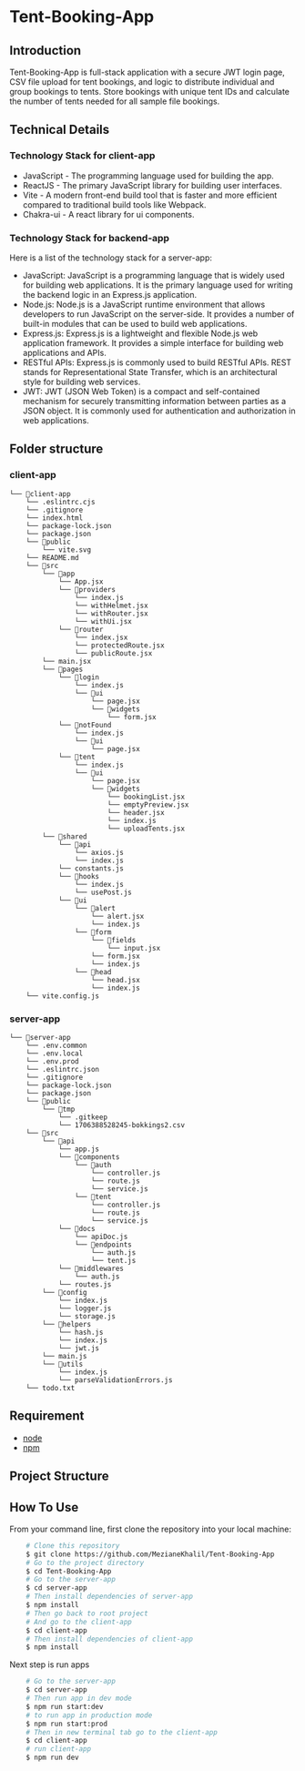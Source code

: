# Tent-Booking-App

## Introduction
Tent-Booking-App is full-stack application with a secure JWT login page, CSV file upload for tent bookings, and logic to distribute individual and group bookings to tents. Store bookings with unique tent IDs and calculate the number of tents needed for all sample file bookings.

## Technical Details
### Technology Stack for client-app
- JavaScript - The programming language used for building the app.
- ReactJS - The primary JavaScript library for building user interfaces.
- Vite - A modern front-end build tool that is faster and more efficient compared to traditional build tools like Webpack.
- Chakra-ui - A  react library for ui components.

### Technology Stack for backend-app
Here is a list of the technology stack for a server-app:
- JavaScript: JavaScript is a programming language that is widely used for building web applications. It is the primary language used for writing the backend logic in an Express.js application.
- Node.js: Node.js is a JavaScript runtime environment that allows developers to run JavaScript on the server-side. It provides a number of built-in modules that can be used to build web applications.
- Express.js: Express.js is a lightweight and flexible Node.js web application framework. It provides a simple interface for building web applications and APIs.
- RESTful APIs: Express.js is commonly used to build RESTful APIs. REST stands for Representational State Transfer, which is an architectural style for building web services.
- JWT: JWT (JSON Web Token) is a compact and self-contained mechanism for securely transmitting information between parties as a JSON object. It is commonly used for authentication and authorization in web applications.

## Folder structure
### client-app
```
└── 📁client-app
    └── .eslintrc.cjs
    └── .gitignore
    └── index.html
    └── package-lock.json
    └── package.json
    └── 📁public
        └── vite.svg
    └── README.md
    └── 📁src
        └── 📁app
            └── App.jsx
            └── 📁providers
                └── index.js
                └── withHelmet.jsx
                └── withRouter.jsx
                └── withUi.jsx
            └── 📁router
                └── index.jsx
                └── protectedRoute.jsx
                └── publicRoute.jsx
        └── main.jsx
        └── 📁pages
            └── 📁login
                └── index.js
                └── 📁ui
                    └── page.jsx
                    └── 📁widgets
                        └── form.jsx
            └── 📁notFound
                └── index.js
                └── 📁ui
                    └── page.jsx
            └── 📁tent
                └── index.js
                └── 📁ui
                    └── page.jsx
                    └── 📁widgets
                        └── bookingList.jsx
                        └── emptyPreview.jsx
                        └── header.jsx
                        └── index.js
                        └── uploadTents.jsx
        └── 📁shared
            └── 📁api
                └── axios.js
                └── index.js
            └── constants.js
            └── 📁hooks
                └── index.js
                └── usePost.js
            └── 📁ui
                └── 📁alert
                    └── alert.jsx
                    └── index.js
                └── 📁form
                    └── 📁fields
                        └── input.jsx
                    └── form.jsx
                    └── index.js
                └── 📁head
                    └── head.jsx
                    └── index.js
    └── vite.config.js
```

### server-app
```
└── 📁server-app
    └── .env.common
    └── .env.local
    └── .env.prod
    └── .eslintrc.json
    └── .gitignore
    └── package-lock.json
    └── package.json
    └── 📁public
        └── 📁tmp
            └── .gitkeep
            └── 1706388528245-bokkings2.csv
    └── 📁src
        └── 📁api
            └── app.js
            └── 📁components
                └── 📁auth
                    └── controller.js
                    └── route.js
                    └── service.js
                └── 📁tent
                    └── controller.js
                    └── route.js
                    └── service.js
            └── 📁docs
                └── apiDoc.js
                └── 📁endpoints
                    └── auth.js
                    └── tent.js
            └── 📁middlewares
                └── auth.js
            └── routes.js
        └── 📁config
            └── index.js
            └── logger.js
            └── storage.js
        └── 📁helpers
            └── hash.js
            └── index.js
            └── jwt.js
        └── main.js
        └── 📁utils
            └── index.js
            └── parseValidationErrors.js
    └── todo.txt
```

## Requirement
- [node](https://nodejs.org/)
- [npm](https://www.npmjs.com/)

## Project Structure

## How To Use
From your command line, first clone the repository into your local machine:
```bash
    # Clone this repository
    $ git clone https://github.com/MezianeKhalil/Tent-Booking-App
    # Go to the project directory
    $ cd Tent-Booking-App
    # Go to the server-app
    $ cd server-app
    # Then install dependencies of server-app
    $ npm install
    # Then go back to root project
    # And go to the client-app
    $ cd client-app
    # Then install dependencies of client-app
    $ npm install
```
Next step is run apps

```bash
    # Go to the server-app
    $ cd server-app
    # Then run app in dev mode
    $ npm run start:dev
    # to run app in production mode
    $ npm run start:prod
    # Then in new terminal tab go to the client-app
    $ cd client-app
    # run client-app
    $ npm run dev
```